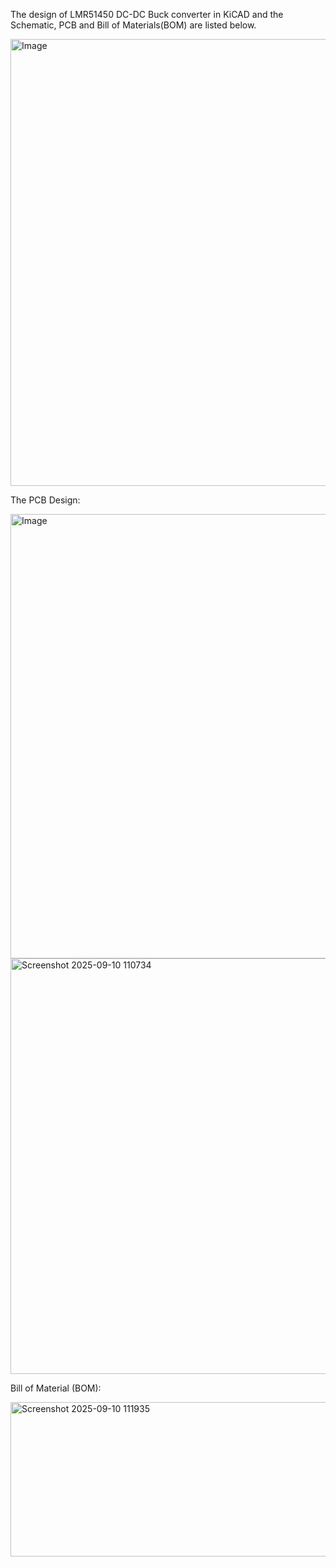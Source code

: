 The design of LMR51450 DC-DC Buck converter in KiCAD and the Schematic, PCB and Bill of Materials(BOM) are listed below.

<img width="1314" height="715" alt="Image" src="https://github.com/user-attachments/assets/21c579d8-2f7e-4015-bb5a-52fff8c33c97" />

The PCB Design:

<img width="1030" height="711" alt="Image" src="https://github.com/user-attachments/assets/e7ccfb7c-63f9-42f5-af4d-bcc2dab7329e" />

<img width="1017" height="665" alt="Screenshot 2025-09-10 110734" src="https://github.com/user-attachments/assets/b0ad57e6-8f6e-4d14-9580-7bfd023e2e72" />

Bill of Material (BOM):

<img width="1208" height="247" alt="Screenshot 2025-09-10 111935" src="https://github.com/user-attachments/assets/28f9800c-46cc-444b-aed4-16a8434da14c" />
